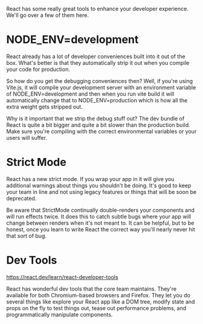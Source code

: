 React has some really great tools to enhance your developer experience. We'll go over a few of them here.

# NODE_ENV=development

React already has a lot of developer conveniences built into it out of the box. What's better is that they automatically strip it out when you compile your code for production.

So how do you get the debugging conveniences then? Well, if you're using Vite.js, it will compile your development server with an environment variable of NODE_ENV=development and then when you run vite build it will automatically change that to NODE_ENV=production which is how all the extra weight gets stripped out.

Why is it important that we strip the debug stuff out? The dev bundle of React is quite a bit bigger and quite a bit slower than the production build. Make sure you're compiling with the correct environmental variables or your users will suffer.

# Strict Mode

React has a new strict mode. If you wrap your app in <StrictMode></StrictMode> it will give you additional warnings about things you shouldn't be doing.
It's good to keep your team in line and not using legacy features or things that will be soon be deprecated.

Be aware that StrictMode continually double-renders your components and will run effects twice. It does this to catch subtle bugs where your app will change between renders when it's not meant to.
It can be helpful, but to be honest, once you learn to write React the correct way you'll nearly never hit that sort of bug.

# Dev Tools

https://react.dev/learn/react-developer-tools

React has wonderful dev tools that the core team maintains. They're available for both Chromium-based browsers and Firefox. They let you do several things like explore your React app like a DOM tree, modify state and props on the fly to test things out, tease out performance problems, and programmatically manipulate components.
